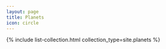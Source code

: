 ```yaml
---
layout: page
title: Planets
icon: circle
---
```


{% include list-collection.html collection_type=site.planets %}
